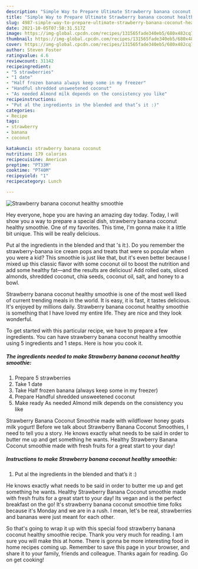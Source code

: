```yaml
---
description: "Simple Way to Prepare Ultimate Strawberry banana coconut healthy smoothie"
title: "Simple Way to Prepare Ultimate Strawberry banana coconut healthy smoothie"
slug: 4987-simple-way-to-prepare-ultimate-strawberry-banana-coconut-healthy-smoothie
date: 2021-10-05T07:58:31.517Z
image: https://img-global.cpcdn.com/recipes/131565fade340eb5/680x482cq70/strawberry-banana-coconut-healthy-smoothie-recipe-main-photo.jpg
thumbnail: https://img-global.cpcdn.com/recipes/131565fade340eb5/680x482cq70/strawberry-banana-coconut-healthy-smoothie-recipe-main-photo.jpg
cover: https://img-global.cpcdn.com/recipes/131565fade340eb5/680x482cq70/strawberry-banana-coconut-healthy-smoothie-recipe-main-photo.jpg
author: Steven Foster
ratingvalue: 4.6
reviewcount: 31142
recipeingredient:
- "5 strawberries"
- "1 date"
- "Half frozen banana always keep some in my freezer"
- "Handful shredded unsweetened coconut"
- "As needed Almond milk depends on the consistency you like"
recipeinstructions:
- "Put al the ingredients in the blended and that’s it :)"
categories:
- Recipe
tags:
- strawberry
- banana
- coconut

katakunci: strawberry banana coconut 
nutrition: 179 calories
recipecuisine: American
preptime: "PT33M"
cooktime: "PT40M"
recipeyield: "1"
recipecategory: Lunch

---
```



![Strawberry banana coconut healthy smoothie](https://img-global.cpcdn.com/recipes/131565fade340eb5/680x482cq70/strawberry-banana-coconut-healthy-smoothie-recipe-main-photo.jpg)

Hey everyone, hope you are having an amazing day today. Today, I will show you a way to prepare a special dish, strawberry banana coconut healthy smoothie. One of my favorites. This time, I'm gonna make it a little bit unique. This will be really delicious.

Put al the ingredients in the blended and that &#39;s it:). Do you remember the strawberry-banana ice cream pops and treats that were so popular when you were a kid? This smoothie is just like that, but it&#39;s even better because I mixed up this classic flavor with some coconut oil to boost the nutrition and add some healthy fat—and the results are delicious! Add rolled oats, sliced almonds, shredded coconut, chia seeds, coconut oil, salt, and honey to a bowl.

Strawberry banana coconut healthy smoothie is one of the most well liked of current trending meals in the world. It is easy, it is fast, it tastes delicious. It's enjoyed by millions daily. Strawberry banana coconut healthy smoothie is something that I have loved my entire life. They are nice and they look wonderful.


To get started with this particular recipe, we have to prepare a few ingredients. You can have strawberry banana coconut healthy smoothie using 5 ingredients and 1 steps. Here is how you cook it.

<!--inarticleads1-->

##### The ingredients needed to make Strawberry banana coconut healthy smoothie:

1. Prepare 5 strawberries
1. Take 1 date
1. Take Half frozen banana (always keep some in my freezer)
1. Prepare Handful shredded unsweetened coconut
1. Make ready As needed Almond milk depends on the consistency you like


Strawberry Banana Coconut Smoothie made with wildflower honey goats milk yogurt! Before we talk about Strawberry Banana Coconut Smoothies, I need to tell you a story. He knows exactly what needs to be said in order to butter me up and get something he wants. Healthy Strawberry Banana Coconut smoothie made with fresh fruits for a great start to your day! 

<!--inarticleads2-->

##### Instructions to make Strawberry banana coconut healthy smoothie:

1. Put al the ingredients in the blended and that’s it :)


He knows exactly what needs to be said in order to butter me up and get something he wants. Healthy Strawberry Banana Coconut smoothie made with fresh fruits for a great start to your day! Its vegan and is the perfect breakfast on the go! It&#39;s strawberry banana coconut smoothie time folks because it&#39;s Monday and we are in a rush. I mean, let&#39;s be real, strawberries and bananas were just meant for each other. 

So that's going to wrap it up with this special food strawberry banana coconut healthy smoothie recipe. Thank you very much for reading. I am sure you will make this at home. There is gonna be more interesting food in home recipes coming up. Remember to save this page in your browser, and share it to your family, friends and colleague. Thanks again for reading. Go on get cooking!
